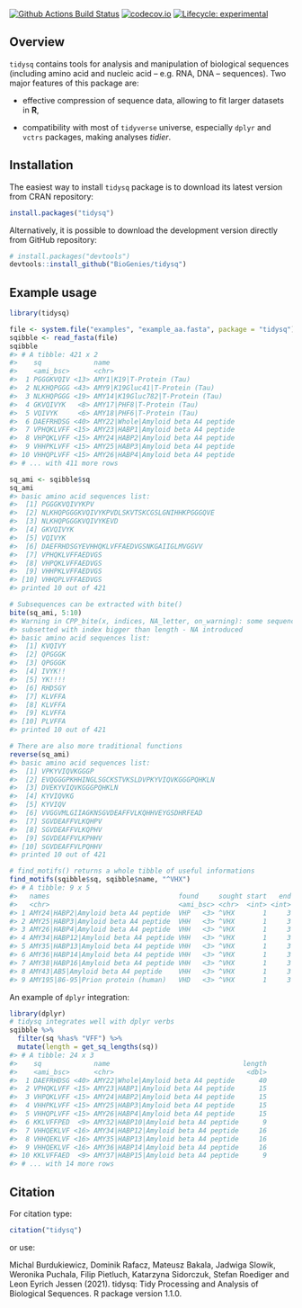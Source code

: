 
<!-- # dplyr <a href='https://biogenies.info/tidysq/'><img src='man/figures/logo.png' align="right" height="139" /></a> -->

<!-- badges: start -->

[![Github Actions Build
Status](https://github.com/BioGenies/tidysq/workflows/R-CMD-check-bioc/badge.svg)](https://github.com/BioGenies/tidysq/actions)
[![codecov.io](https://codecov.io/github/BioGenies/tidysq/coverage.svg?branch=master)](https://codecov.io/github/BioGenies/tidysq?branch=master)
[![Lifecycle:
experimental](https://img.shields.io/badge/lifecycle-experimental-orange.svg)](https://lifecycle.r-lib.org/articles/stages.html#experimental)
<!-- badges: end -->

## Overview

`tidysq` contains tools for analysis and manipulation of biological
sequences (including amino acid and nucleic acid – e.g. RNA, DNA –
sequences). Two major features of this package are:

  - effective compression of sequence data, allowing to fit larger
    datasets in **R**,

  - compatibility with most of `tidyverse` universe, especially `dplyr`
    and `vctrs` packages, making analyses *tidier*.

## Installation

The easiest way to install `tidysq` package is to download its latest
version from CRAN repository:

``` r
install.packages("tidysq")
```

Alternatively, it is possible to download the development version
directly from GitHub repository:

``` r
# install.packages("devtools")
devtools::install_github("BioGenies/tidysq")
```

## Example usage

``` r
library(tidysq)
```

``` r
file <- system.file("examples", "example_aa.fasta", package = "tidysq")
sqibble <- read_fasta(file)
sqibble
#> # A tibble: 421 x 2
#>    sq             name                               
#>    <ami_bsc>      <chr>                              
#>  1 PGGGKVQIV <13> AMY1|K19|T-Protein (Tau)           
#>  2 NLKHQPGGG <43> AMY9|K19Gluc41|T-Protein (Tau)     
#>  3 NLKHQPGGG <19> AMY14|K19Gluc782|T-Protein (Tau)   
#>  4 GKVQIVYK   <8> AMY17|PHF8|T-Protein (Tau)         
#>  5 VQIVYK     <6> AMY18|PHF6|T-Protein (Tau)         
#>  6 DAEFRHDSG <40> AMY22|Whole|Amyloid beta A4 peptide
#>  7 VPHQKLVFF <15> AMY23|HABP1|Amyloid beta A4 peptide
#>  8 VHPQKLVFF <15> AMY24|HABP2|Amyloid beta A4 peptide
#>  9 VHHPKLVFF <15> AMY25|HABP3|Amyloid beta A4 peptide
#> 10 VHHQPLVFF <15> AMY26|HABP4|Amyloid beta A4 peptide
#> # ... with 411 more rows

sq_ami <- sqibble$sq
sq_ami
#> basic amino acid sequences list:
#>  [1] PGGGKVQIVYKPV                                                          <13>
#>  [2] NLKHQPGGGKVQIVYKPVDLSKVTSKCGSLGNIHHKPGGGQVE                            <43>
#>  [3] NLKHQPGGGKVQIVYKEVD                                                    <19>
#>  [4] GKVQIVYK                                                                <8>
#>  [5] VQIVYK                                                                  <6>
#>  [6] DAEFRHDSGYEVHHQKLVFFAEDVGSNKGAIIGLMVGGVV                               <40>
#>  [7] VPHQKLVFFAEDVGS                                                        <15>
#>  [8] VHPQKLVFFAEDVGS                                                        <15>
#>  [9] VHHPKLVFFAEDVGS                                                        <15>
#> [10] VHHQPLVFFAEDVGS                                                        <15>
#> printed 10 out of 421

# Subsequences can be extracted with bite()
bite(sq_ami, 5:10)
#> Warning in CPP_bite(x, indices, NA_letter, on_warning): some sequences are
#> subsetted with index bigger than length - NA introduced
#> basic amino acid sequences list:
#>  [1] KVQIVY                                                                  <6>
#>  [2] QPGGGK                                                                  <6>
#>  [3] QPGGGK                                                                  <6>
#>  [4] IVYK!!                                                                  <6>
#>  [5] YK!!!!                                                                  <6>
#>  [6] RHDSGY                                                                  <6>
#>  [7] KLVFFA                                                                  <6>
#>  [8] KLVFFA                                                                  <6>
#>  [9] KLVFFA                                                                  <6>
#> [10] PLVFFA                                                                  <6>
#> printed 10 out of 421

# There are also more traditional functions
reverse(sq_ami)
#> basic amino acid sequences list:
#>  [1] VPKYVIQVKGGGP                                                          <13>
#>  [2] EVQGGGPKHHINGLSGCKSTVKSLDVPKYVIQVKGGGPQHKLN                            <43>
#>  [3] DVEKYVIQVKGGGPQHKLN                                                    <19>
#>  [4] KYVIQVKG                                                                <8>
#>  [5] KYVIQV                                                                  <6>
#>  [6] VVGGVMLGIIAGKNSGVDEAFFVLKQHHVEYGSDHRFEAD                               <40>
#>  [7] SGVDEAFFVLKQHPV                                                        <15>
#>  [8] SGVDEAFFVLKQPHV                                                        <15>
#>  [9] SGVDEAFFVLKPHHV                                                        <15>
#> [10] SGVDEAFFVLPQHHV                                                        <15>
#> printed 10 out of 421

# find_motifs() returns a whole tibble of useful informations
find_motifs(sqibble$sq, sqibble$name, "^VHX")
#> # A tibble: 9 x 5
#>   names                                found     sought start   end
#>   <chr>                                <ami_bsc> <chr>  <int> <int>
#> 1 AMY24|HABP2|Amyloid beta A4 peptide  VHP   <3> ^VHX       1     3
#> 2 AMY25|HABP3|Amyloid beta A4 peptide  VHH   <3> ^VHX       1     3
#> 3 AMY26|HABP4|Amyloid beta A4 peptide  VHH   <3> ^VHX       1     3
#> 4 AMY34|HABP12|Amyloid beta A4 peptide VHH   <3> ^VHX       1     3
#> 5 AMY35|HABP13|Amyloid beta A4 peptide VHH   <3> ^VHX       1     3
#> 6 AMY36|HABP14|Amyloid beta A4 peptide VHH   <3> ^VHX       1     3
#> 7 AMY38|HABP16|Amyloid beta A4 peptide VHH   <3> ^VHX       1     3
#> 8 AMY43|AB5|Amyloid beta A4 peptide    VHH   <3> ^VHX       1     3
#> 9 AMY195|86-95|Prion protein (human)   VHD   <3> ^VHX       1     3
```

An example of `dplyr` integration:

``` r
library(dplyr)
# tidysq integrates well with dplyr verbs
sqibble %>%
  filter(sq %has% "VFF") %>%
  mutate(length = get_sq_lengths(sq))
#> # A tibble: 24 x 3
#>    sq             name                                 length
#>    <ami_bsc>      <chr>                                 <dbl>
#>  1 DAEFRHDSG <40> AMY22|Whole|Amyloid beta A4 peptide      40
#>  2 VPHQKLVFF <15> AMY23|HABP1|Amyloid beta A4 peptide      15
#>  3 VHPQKLVFF <15> AMY24|HABP2|Amyloid beta A4 peptide      15
#>  4 VHHPKLVFF <15> AMY25|HABP3|Amyloid beta A4 peptide      15
#>  5 VHHQPLVFF <15> AMY26|HABP4|Amyloid beta A4 peptide      15
#>  6 KKLVFFPED  <9> AMY32|HABP10|Amyloid beta A4 peptide      9
#>  7 VHHQEKLVF <16> AMY34|HABP12|Amyloid beta A4 peptide     16
#>  8 VHHQEKLVF <16> AMY35|HABP13|Amyloid beta A4 peptide     16
#>  9 VHHQEKLVF <16> AMY36|HABP14|Amyloid beta A4 peptide     16
#> 10 KKLVFFAED  <9> AMY37|HABP15|Amyloid beta A4 peptide      9
#> # ... with 14 more rows
```

## Citation

For citation type:

``` r
citation("tidysq")
```

or use:

Michal Burdukiewicz, Dominik Rafacz, Mateusz Bakala, Jadwiga Slowik,
Weronika Puchala, Filip Pietluch, Katarzyna Sidorczuk, Stefan Roediger
and Leon Eyrich Jessen (2021). tidysq: Tidy Processing and Analysis of
Biological Sequences. R package version 1.1.0.
